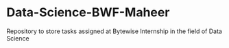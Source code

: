 # Data-Science-BWF-Maheer
Repository to store tasks assigned at Bytewise Internship in the field of Data Science
